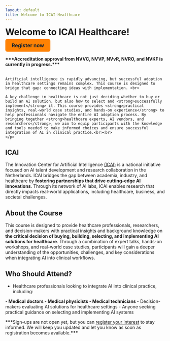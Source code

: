 ```yaml
---
layout: default
title: Welcome to ICAI-Healthcare
---
```


<div style="display: flex; justify-content: space-between; align-items: center; flex-wrap: wrap;">
  <h1 style="margin: 0;">Welcome to ICAI Healthcare!</h1>
  <a href="https://registratie.radboudumc.nl/166356/subscribe" target="_blank" style="
    background-color:rgb(255, 130, 3);
    color: rgb(27, 36, 48);
    padding: 10px 20px;
    text-decoration: none;
    border-radius: 6px;
    font-size: 16px;
    font-weight: bold;
    margin-top: 5px;
  ">
    Register now
  </a>
</div>

<div class="content">
    <p>
   <strong> ***Accreditation approval from NVVC, NVVP, NVvR, NVRO, and NVKF is currently in progress.***</strong><br><br>

    Artificial intelligence is rapidly advancing, but successful adoption in healthcare settings remains complex. This course is designed to bridge that gap: connecting ideas with implementation. <br>

    A key challenge in healthcare is not just deciding whether to buy or build an AI solution, but also how to select and <strong>successfully implement</strong> it. This course provides <strong>practical insights, real-world case studies, and hands-on experience</strong> to help professionals navigate the entire AI adoption process. By bringing together <strong>healthcare experts, AI vendors, and researchers</strong>, we aim to equip participants with the knowledge and tools needed to make informed choices and ensure successful integration of AI in clinical practice.<br><br>
    </p>
</div> 

## ICAI
   <div class="content">
   <p>
    The Innovation Center for Artificial Intelligence <a href="https://www.icai.ai/" target="_blank">(ICAI)</a> is a national initiative focused on AI talent development and research collaboration in the Netherlands. ICAI bridges the gap between academia, industry, and healthcare by <strong>fostering partnerships that drive cutting-edge AI innovations</strong>. Through its network of AI labs, ICAI enables research that directly impacts real-world applications, including healthcare, business, and societal challenges. 
    </p>
</div>

## About the Course
This course is designed to provide healthcare professionals, researchers, and decision-makers with practical insights and background knowledge on <strong>the critical decision of buying, building, selecting, and implementing AI solutions for healthcare</strong>. Through a combination of expert talks, hands-on workshops, and real-world case studies, participants will gain a deeper understanding of the opportunities, challenges, and key considerations when integrating AI into clinical workflows.

<!-- ## Course Objectives
- Understand the buy vs. build principle in AI for healthcare  
- Gain insights into real-world AI applications and the implementation process  
- Learn practical selection criteria for AI systems  
- Engage in interactive workshops for hands-on experience  
- Discuss the future of AI in clinical practice with experts   -->

## Who Should Attend?
- Healthcare professionals looking to integrate AI into clinical practice, including:  
<strong>
  - Medical doctors  
  - Medical physicists  
  - Medical technicians 
  </strong> 
- Decision-makers evaluating AI solutions for healthcare settings  
- Anyone seeking practical guidance on selecting and implementing AI systems  



<div class="content">
    <p><strong>***</strong>Sign-ups are not open yet, but you can <a href="{{ site.url }}/contact">register your interest</a> to stay informed. We will keep you updated and let you know as soon as registration becomes available.<strong>***</strong></p>
</div>